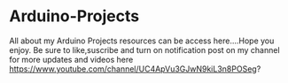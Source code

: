 # Arduino-Projects
All about my Arduino Projects resources can be access here....Hope you enjoy.
Be sure to like,suscribe and turn on notification post on my channel for more updates and videos here
https://www.youtube.com/channel/UC4ApVu3GJwN9kiL3n8POSeg?
